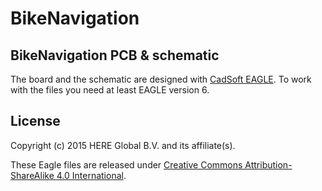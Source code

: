 # BikeNavigation

## BikeNavigation PCB & schematic

The board and the schematic are designed with [CadSoft EAGLE](http://www.cadsoftusa.com/eagle-pcb-design-software/about-eagle/). To work with the files you need at least EAGLE version 6.

## License


Copyright (c) 2015 HERE Global B.V. and its affiliate(s).

These Eagle files are released under [Creative Commons Attribution-ShareAlike 4.0 International](http://creativecommons.org/licenses/by-sa/4.0/).
